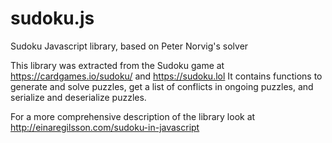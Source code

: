 sudoku.js
=========

Sudoku Javascript library, based on Peter Norvig's solver

This library was extracted from the Sudoku game at https://cardgames.io/sudoku/ and https://sudoku.lol 
It contains functions to generate and solve puzzles, get a list of conflicts in 
ongoing puzzles, and serialize and deserialize puzzles.

For a more comprehensive description of the library look at http://einaregilsson.com/sudoku-in-javascript
